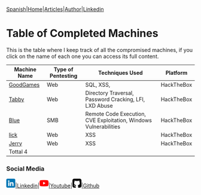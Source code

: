 [Spanish](https://emersontech.github.io/index.html)|[Home](https://emersontech.github.io/en/index.html)|[Articles](https://emersontech.github.io/en/nav/page1.html)|[Author](https://emersontech.github.io/en/nav/about.html)|[Linkedin](https://www.linkedin.com/in/emersontech/)

# Table of Completed Machines
This is the table where I keep track of all the compromised machines, if you click on the name of each one you can access its full content.

| Machine Name | Type of Pentesting | Techniques Used | Platform |
| ------------- | ------------- | ------------- | ------------- |
| [GoodGames](https://emersontech.github.io/en/posts/solving-goodgames-machine-htb.html) | Web | SQL, XSS, | HackTheBox |
| [Tabby](https://emersontech.github.io/en/posts/solving-tabby-machine-htb.html) | Web | Directory Traversal, Password Cracking, LFI, LXD Abuse | HackTheBox |
| [Blue](#) | SMB | Remote Code Execution, CVE Exploitation, Windows Vulnerabilities | HackTheBox |
| [lick](#) | Web | XSS | HackTheBox |
| [Jerry](#) | Web | XSS | HackTheBox |
| Tottal 4 | | | |

### Social Media

![img](/img/linkedin.png)|[Linkedin](https://www.linkedin.com/in/emersontech/)|![img](/img/youtube.png)|[Youtube](https://www.youtube.com/channel/UChNTj2xNpEQiliMv-IJbWvQ)|![img](/img/github.png)|[Github](https://github.com/emersontech)
